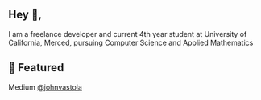## Hey :wave:,

I am a freelance developer and current 4th year student at University of California, Merced, pursuing Computer Science and Applied Mathematics

## 🌱 Featured
Medium [@johnvastola](https://medium.com/@johnvastola)
